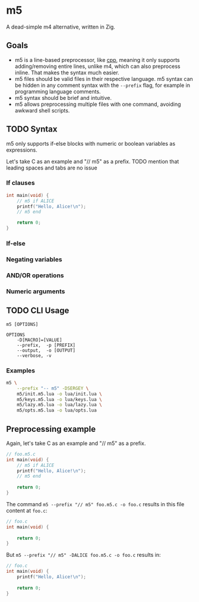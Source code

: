 # m5
A dead-simple m4 alternative, written in Zig.

## Goals
- m5 is a line-based preprocessor, like [cpp](https:/example.com/TODO), meaning it only supports adding/removing entire lines, unlike m4, which can also preprocess inline. That makes the syntax much easier.
- m5 files should be valid files in their respective language. m5 syntax can be hidden in any comment syntax with the `--prefix` flag, for example in programming language comments.
- m5 syntax should be brief and intuitive.
- m5 allows preprocessing multiple files with one command, avoiding awkward shell scripts.

## TODO Syntax
m5 only supports if-else blocks with numeric or boolean variables as expressions.

Let's take C as an example and "// m5" as a prefix.
TODO mention that leading spaces and tabs are no issue

### If clauses
```c
int main(void) {
    // m5 if ALICE
    printf("Hello, Alice!\n");
    // m5 end

	return 0;
}
```

### If-else

### Negating variables

### AND/OR operations

### Numeric arguments

## TODO CLI Usage
```
m5 [OPTIONS]

OPTIONS
	-D[MACRO]=[VALUE]
	--prefix,  -p [PREFIX]
	--output,  -o [OUTPUT]
	--verbose, -v
```

### Examples
```sh
m5 \
	--prefix "-- m5" -DSERGEY \
	m5/init.m5.lua -o lua/init.lua \
	m5/keys.m5.lua -o lua/keys.lua \
	m5/lazy.m5.lua -o lua/lazy.lua \
	m5/opts.m5.lua -o lua/opts.lua
```

## Preprocessing example
Again, let's take C as an example and "// m5" as a prefix.

```c
// foo.m5.c
int main(void) {
	// m5 if ALICE
	printf("Hello, Alice!\n");
	// m5 end
	
	return 0;
}
```

The command `m5 --prefix "// m5" foo.m5.c -o foo.c` results in this file content at `foo.c`:

```c
// foo.c
int main(void) {
	
	return 0;
}
```

But `m5 --prefix "// m5" -DALICE foo.m5.c -o foo.c` results in:

```c
// foo.c
int main(void) {
	printf("Hello, Alice!\n");
	
	return 0;
}
```
